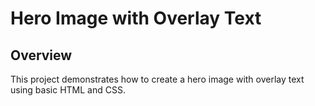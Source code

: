 # Hero Image with Overlay Text

## Overview

This project demonstrates how to create a hero image with overlay text using basic HTML and CSS.
